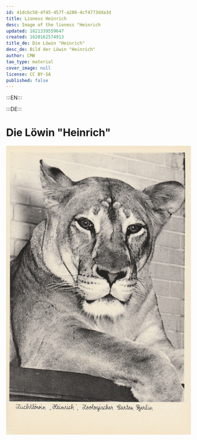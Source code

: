```yaml
---
id: 41dcbc58-4f45-457f-a286-4cf4773dda3d
title: Lioness Heinrich
desc: Image of the lioness "Heinrich
updated: 1621339559647
created: 1620162574913
title_de: Die Löwin "Heinrich"
desc_de: Bild der Löwin "Heinrich"
author: CMW
tao_type: material
cover_image: null
license: CC BY-SA
published: false
---
```


:::EN:::

:::DE:::

# Die Löwin "Heinrich"

![Postkarte mit dem Bild der Löwin namens "Heinrich](images/cmw/S_7_2_Loewin_Heinrich.jpg)

